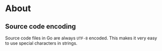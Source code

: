 # About

## Source code encoding

Source code files in Go are always `UTF-8` encoded. This makes it very easy to use special characters in strings.
